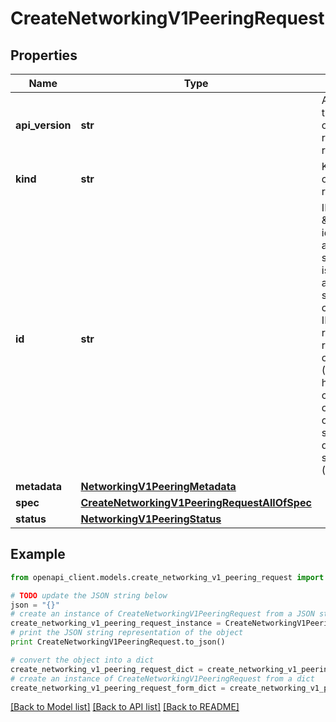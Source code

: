 # CreateNetworkingV1PeeringRequest


## Properties
Name | Type | Description | Notes
------------ | ------------- | ------------- | -------------
**api_version** | **str** | APIVersion defines the schema version of this representation of a resource. | [optional] [readonly] 
**kind** | **str** | Kind defines the object this REST resource represents. | [optional] [readonly] 
**id** | **str** | ID is the \&quot;natural identifier\&quot; for an object within its scope/namespace; it is normally unique across time but not space. That is, you can assume that the ID will not be reclaimed and reused after an object is deleted (\&quot;time\&quot;); however, it may collide with IDs for other object &#x60;kinds&#x60; or objects of the same &#x60;kind&#x60; within a different scope/namespace (\&quot;space\&quot;). | [optional] [readonly] 
**metadata** | [**NetworkingV1PeeringMetadata**](NetworkingV1PeeringMetadata.md) |  | [optional] 
**spec** | [**CreateNetworkingV1PeeringRequestAllOfSpec**](CreateNetworkingV1PeeringRequestAllOfSpec.md) |  | 
**status** | [**NetworkingV1PeeringStatus**](NetworkingV1PeeringStatus.md) |  | [optional] 

## Example

```python
from openapi_client.models.create_networking_v1_peering_request import CreateNetworkingV1PeeringRequest

# TODO update the JSON string below
json = "{}"
# create an instance of CreateNetworkingV1PeeringRequest from a JSON string
create_networking_v1_peering_request_instance = CreateNetworkingV1PeeringRequest.from_json(json)
# print the JSON string representation of the object
print CreateNetworkingV1PeeringRequest.to_json()

# convert the object into a dict
create_networking_v1_peering_request_dict = create_networking_v1_peering_request_instance.to_dict()
# create an instance of CreateNetworkingV1PeeringRequest from a dict
create_networking_v1_peering_request_form_dict = create_networking_v1_peering_request.from_dict(create_networking_v1_peering_request_dict)
```
[[Back to Model list]](../ccloud/README.md#documentation-for-models) [[Back to API list]](../ccloud/README.md#documentation-for-api-endpoints) [[Back to README]](../ccloud/README.md)


